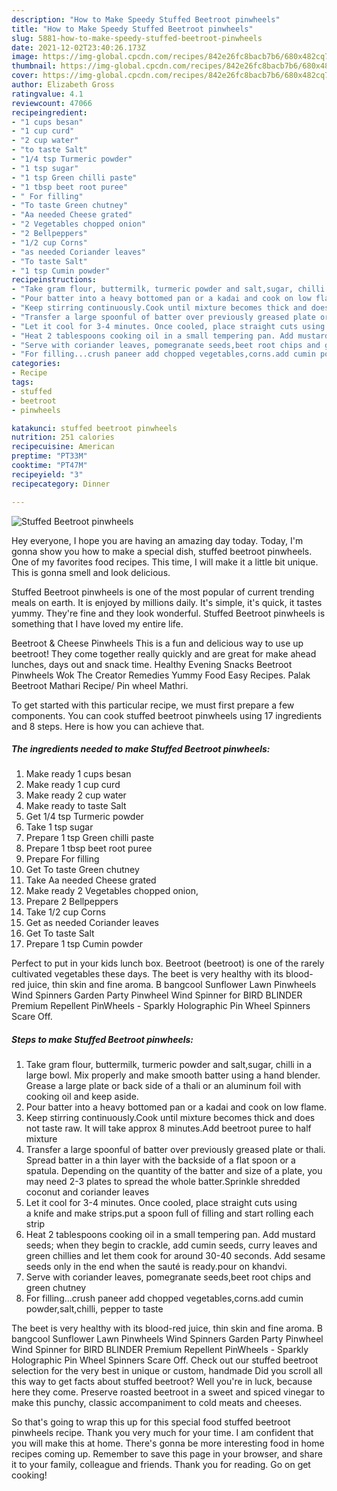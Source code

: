 ```yaml
---
description: "How to Make Speedy Stuffed Beetroot pinwheels"
title: "How to Make Speedy Stuffed Beetroot pinwheels"
slug: 5881-how-to-make-speedy-stuffed-beetroot-pinwheels
date: 2021-12-02T23:40:26.173Z
image: https://img-global.cpcdn.com/recipes/842e26fc8bacb7b6/680x482cq70/stuffed-beetroot-pinwheels-recipe-main-photo.jpg
thumbnail: https://img-global.cpcdn.com/recipes/842e26fc8bacb7b6/680x482cq70/stuffed-beetroot-pinwheels-recipe-main-photo.jpg
cover: https://img-global.cpcdn.com/recipes/842e26fc8bacb7b6/680x482cq70/stuffed-beetroot-pinwheels-recipe-main-photo.jpg
author: Elizabeth Gross
ratingvalue: 4.1
reviewcount: 47066
recipeingredient:
- "1 cups besan"
- "1 cup curd"
- "2 cup water"
- "to taste Salt"
- "1/4 tsp Turmeric powder"
- "1 tsp sugar"
- "1 tsp Green chilli paste"
- "1 tbsp beet root puree"
- " For filling"
- "To taste Green chutney"
- "Aa needed Cheese grated"
- "2 Vegetables chopped onion"
- "2 Bellpeppers"
- "1/2 cup Corns"
- "as needed Coriander leaves"
- "To taste Salt"
- "1 tsp Cumin powder"
recipeinstructions:
- "Take gram flour, buttermilk, turmeric powder and salt,sugar, chilli in a large bowl. Mix properly and make smooth batter using a hand blender. Grease a large plate or back side of a thali or an aluminum foil with cooking oil and keep aside."
- "Pour batter into a heavy bottomed pan or a kadai and cook on low flame."
- "Keep stirring continuously.Cook until mixture becomes thick and does not taste raw. It will take approx 8 minutes.Add beetroot puree to half mixture"
- "Transfer a large spoonful of batter over previously greased plate or thali. Spread batter in a thin layer with the backside of a flat spoon or a spatula. Depending on the quantity of the batter and size of a plate, you may need 2-3 plates to spread the whole batter.Sprinkle shredded coconut and coriander leaves"
- "Let it cool for 3-4 minutes. Once cooled, place straight cuts using a knife and make strips.put a spoon full of filling and start rolling each strip"
- "Heat 2 tablespoons cooking oil in a small tempering pan. Add mustard seeds; when they begin to crackle, add cumin seeds, curry leaves and green chillies and let them cook for around 30-40 seconds. Add sesame seeds only in the end when the sauté is ready.pour on khandvi."
- "Serve with coriander leaves, pomegranate seeds,beet root chips and green chutney"
- "For filling...crush paneer add chopped vegetables,corns.add cumin powder,salt,chilli, pepper to taste"
categories:
- Recipe
tags:
- stuffed
- beetroot
- pinwheels

katakunci: stuffed beetroot pinwheels 
nutrition: 251 calories
recipecuisine: American
preptime: "PT33M"
cooktime: "PT47M"
recipeyield: "3"
recipecategory: Dinner

---
```



![Stuffed Beetroot pinwheels](https://img-global.cpcdn.com/recipes/842e26fc8bacb7b6/680x482cq70/stuffed-beetroot-pinwheels-recipe-main-photo.jpg)

Hey everyone, I hope you are having an amazing day today. Today, I'm gonna show you how to make a special dish, stuffed beetroot pinwheels. One of my favorites food recipes. This time, I will make it a little bit unique. This is gonna smell and look delicious.

Stuffed Beetroot pinwheels is one of the most popular of current trending meals on earth. It is enjoyed by millions daily. It's simple, it's quick, it tastes yummy. They're fine and they look wonderful. Stuffed Beetroot pinwheels is something that I have loved my entire life.

Beetroot &amp; Cheese Pinwheels This is a fun and delicious way to use up beetroot! They come together really quickly and are great for make ahead lunches, days out and snack time. Healthy Evening Snacks Beetroot Pinwheels Wok The Creator Remedies Yummy Food Easy Recipes. Palak Beetroot Mathari Recipe/ Pin wheel Mathri.


To get started with this particular recipe, we must first prepare a few components. You can cook stuffed beetroot pinwheels using 17 ingredients and 8 steps. Here is how you can achieve that.

<!--inarticleads1-->

##### The ingredients needed to make Stuffed Beetroot pinwheels:

1. Make ready 1 cups besan
1. Make ready 1 cup curd
1. Make ready 2 cup water
1. Make ready to taste Salt
1. Get 1/4 tsp Turmeric powder
1. Take 1 tsp sugar
1. Prepare 1 tsp Green chilli paste
1. Prepare 1 tbsp beet root puree
1. Prepare  For filling
1. Get To taste Green chutney
1. Take Aa needed Cheese grated
1. Make ready 2 Vegetables chopped onion,
1. Prepare 2 Bellpeppers
1. Take 1/2 cup Corns
1. Get as needed Coriander leaves
1. Get To taste Salt
1. Prepare 1 tsp Cumin powder


Perfect to put in your kids lunch box. Beetroot (beetroot) is one of the rarely cultivated vegetables these days. The beet is very healthy with its blood-red juice, thin skin and fine aroma. B bangcool Sunflower Lawn Pinwheels Wind Spinners Garden Party Pinwheel Wind Spinner for BIRD BLINDER Premium Repellent PinWheels - Sparkly Holographic Pin Wheel Spinners Scare Off. 

<!--inarticleads2-->

##### Steps to make Stuffed Beetroot pinwheels:

1. Take gram flour, buttermilk, turmeric powder and salt,sugar, chilli in a large bowl. Mix properly and make smooth batter using a hand blender. Grease a large plate or back side of a thali or an aluminum foil with cooking oil and keep aside.
1. Pour batter into a heavy bottomed pan or a kadai and cook on low flame.
1. Keep stirring continuously.Cook until mixture becomes thick and does not taste raw. It will take approx 8 minutes.Add beetroot puree to half mixture
1. Transfer a large spoonful of batter over previously greased plate or thali. Spread batter in a thin layer with the backside of a flat spoon or a spatula. Depending on the quantity of the batter and size of a plate, you may need 2-3 plates to spread the whole batter.Sprinkle shredded coconut and coriander leaves
1. Let it cool for 3-4 minutes. Once cooled, place straight cuts using a knife and make strips.put a spoon full of filling and start rolling each strip
1. Heat 2 tablespoons cooking oil in a small tempering pan. Add mustard seeds; when they begin to crackle, add cumin seeds, curry leaves and green chillies and let them cook for around 30-40 seconds. Add sesame seeds only in the end when the sauté is ready.pour on khandvi.
1. Serve with coriander leaves, pomegranate seeds,beet root chips and green chutney
1. For filling...crush paneer add chopped vegetables,corns.add cumin powder,salt,chilli, pepper to taste


The beet is very healthy with its blood-red juice, thin skin and fine aroma. B bangcool Sunflower Lawn Pinwheels Wind Spinners Garden Party Pinwheel Wind Spinner for BIRD BLINDER Premium Repellent PinWheels - Sparkly Holographic Pin Wheel Spinners Scare Off. Check out our stuffed beetroot selection for the very best in unique or custom, handmade Did you scroll all this way to get facts about stuffed beetroot? Well you&#39;re in luck, because here they come. Preserve roasted beetroot in a sweet and spiced vinegar to make this punchy, classic accompaniment to cold meats and cheeses. 

So that's going to wrap this up for this special food stuffed beetroot pinwheels recipe. Thank you very much for your time. I am confident that you will make this at home. There's gonna be more interesting food in home recipes coming up. Remember to save this page in your browser, and share it to your family, colleague and friends. Thank you for reading. Go on get cooking!
